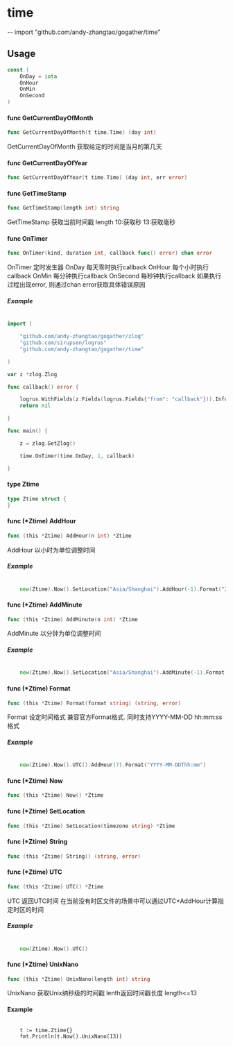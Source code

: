 # time
--
    import "github.com/andy-zhangtao/gogather/time"


## Usage

```go
const (
	OnDay = iota
	OnHour
	OnMin
	OnSecond
)
```

#### func  GetCurrentDayOfMonth

```go
func GetCurrentDayOfMonth(t time.Time) (day int)
```
GetCurrentDayOfMonth 获取给定的时间是当月的第几天

#### func  GetCurrentDayOfYear

```go
func GetCurrentDayOfYear(t time.Time) (day int, err error)
```

#### func  GetTimeStamp

```go
func GetTimeStamp(length int) string
```
GetTimeStamp 获取当前时间戳 length 10:获取秒 13:获取毫秒

#### func  OnTimer

```go
func OnTimer(kind, duration int, callback func() error) chan error
```
OnTimer 定时发生器 OnDay 每天零时执行callback OnHour 每个小时执行callback OnMin 每分钟执行callback
OnSecond 每秒钟执行callback 如果执行过程出现error, 则通过chan error获取具体错误原因

##### Example

```go //定时每天执行callback函数 package main

import (

    "github.com/andy-zhangtao/gogather/zlog"
    "github.com/sirupsen/logrus"
    "github.com/andy-zhangtao/gogather/time"

)

var z *zlog.Zlog

func callback() error {

    logrus.WithFields(z.Fields(logrus.Fields{"from": "callback"})).Info("callback")
    return nil

}

func main() {

    z = zlog.GetZlog()

    time.OnTimer(time.OnDay, 1, callback)

}

```

#### type Ztime

```go
type Ztime struct {
}
```


#### func (*Ztime) AddHour

```go
func (this *Ztime) AddHour(n int) *Ztime
```
AddHour 以小时为单位调整时间

##### Example

```go

    new(Ztime).Now().SetLocation("Asia/Shanghai").AddHour(-1).Format("2006-01-02T15:04")

```

#### func (*Ztime) AddMinute

```go
func (this *Ztime) AddMinute(n int) *Ztime
```
AddMinute 以分钟为单位调整时间

##### Example

```go

    new(Ztime).Now().SetLocation("Asia/Shanghai").AddMinute(-1).Format("2006-01-02T15:04")

```

#### func (*Ztime) Format

```go
func (this *Ztime) Format(format string) (string, error)
```
Format 设定时间格式 兼容官方Format格式. 同时支持YYYY-MM-DD hh:mm:ss格式

##### Example

```go

    new(Ztime).Now().UTC().AddHour(7).Format("YYYY-MM-DDThh:mm")

```

#### func (*Ztime) Now

```go
func (this *Ztime) Now() *Ztime
```

#### func (*Ztime) SetLocation

```go
func (this *Ztime) SetLocation(timezone string) *Ztime
```

#### func (*Ztime) String

```go
func (this *Ztime) String() (string, error)
```

#### func (*Ztime) UTC

```go
func (this *Ztime) UTC() *Ztime
```
UTC 返回UTC时间 在当前没有时区文件的场景中可以通过UTC+AddHour计算指定时区的时间

##### Example

```go

    new(Ztime).Now().UTC()

```

#### func (*Ztime) UnixNano

```go
func (this *Ztime) UnixNano(length int) string
```
UnixNano 获取Unix纳秒级的时间戳 lenth返回时间戳长度 length<=13

#### Example

```

    t := time.Ztime{}
    fmt.Println(t.Now().UnixNano(13))

```
